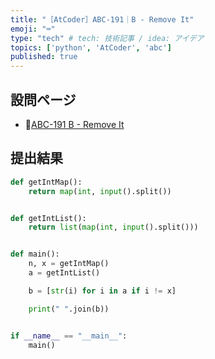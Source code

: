 ```yaml
---
title: "［AtCoder］ABC-191｜B - Remove It"
emoji: "⌨️"
type: "tech" # tech: 技術記事 / idea: アイデア
topics: ['python', 'AtCoder', 'abc']
published: true
---
```


## 設問ページ

- 🔗[ABC-191 B - Remove It](https://atcoder.jp/contests/abc191/tasks/abc191_b)

## 提出結果

```python
def getIntMap():
    return map(int, input().split())


def getIntList():
    return list(map(int, input().split()))


def main():
    n, x = getIntMap()
    a = getIntList()

    b = [str(i) for i in a if i != x]

    print(" ".join(b))


if __name__ == "__main__":
    main()
```
